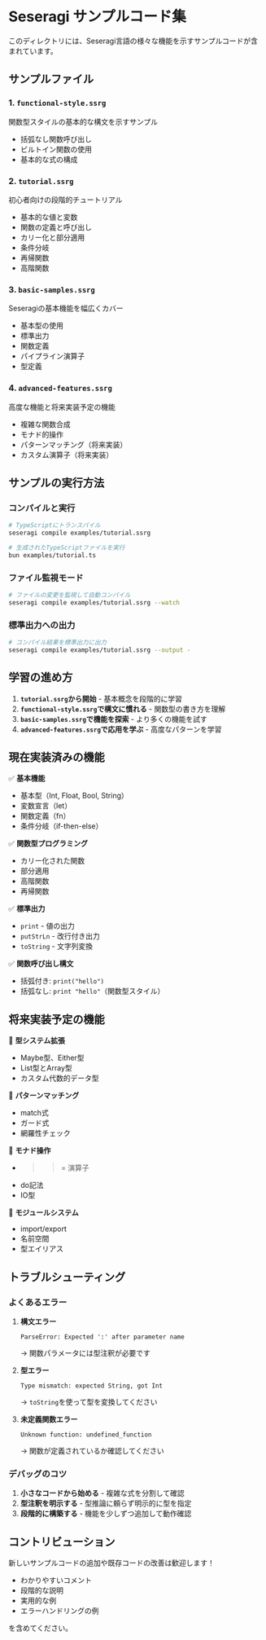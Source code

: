 # Seseragi サンプルコード集

このディレクトリには、Seseragi言語の様々な機能を示すサンプルコードが含まれています。

## サンプルファイル

### 1. `functional-style.ssrg`
関数型スタイルの基本的な構文を示すサンプル
- 括弧なし関数呼び出し
- ビルトイン関数の使用
- 基本的な式の構成

### 2. `tutorial.ssrg` 
初心者向けの段階的チュートリアル
- 基本的な値と変数
- 関数の定義と呼び出し
- カリー化と部分適用
- 条件分岐
- 再帰関数
- 高階関数

### 3. `basic-samples.ssrg`
Seseragiの基本機能を幅広くカバー
- 基本型の使用
- 標準出力
- 関数定義
- パイプライン演算子
- 型定義

### 4. `advanced-features.ssrg`
高度な機能と将来実装予定の機能
- 複雑な関数合成
- モナド的操作
- パターンマッチング（将来実装）
- カスタム演算子（将来実装）

## サンプルの実行方法

### コンパイルと実行
```bash
# TypeScriptにトランスパイル
seseragi compile examples/tutorial.ssrg

# 生成されたTypeScriptファイルを実行
bun examples/tutorial.ts
```

### ファイル監視モード
```bash
# ファイルの変更を監視して自動コンパイル
seseragi compile examples/tutorial.ssrg --watch
```

### 標準出力への出力
```bash
# コンパイル結果を標準出力に出力
seseragi compile examples/tutorial.ssrg --output -
```

## 学習の進め方

1. **`tutorial.ssrg`から開始** - 基本概念を段階的に学習
2. **`functional-style.ssrg`で構文に慣れる** - 関数型の書き方を理解
3. **`basic-samples.ssrg`で機能を探索** - より多くの機能を試す
4. **`advanced-features.ssrg`で応用を学ぶ** - 高度なパターンを学習

## 現在実装済みの機能

✅ **基本機能**
- 基本型（Int, Float, Bool, String）
- 変数宣言（let）
- 関数定義（fn）
- 条件分岐（if-then-else）

✅ **関数型プログラミング**
- カリー化された関数
- 部分適用
- 高階関数
- 再帰関数

✅ **標準出力**
- `print` - 値の出力
- `putStrLn` - 改行付き出力
- `toString` - 文字列変換

✅ **関数呼び出し構文**
- 括弧付き: `print("hello")`
- 括弧なし: `print "hello"`（関数型スタイル）

## 将来実装予定の機能

🚧 **型システム拡張**
- Maybe型、Either型
- List型とArray型
- カスタム代数的データ型

🚧 **パターンマッチング**
- match式
- ガード式
- 網羅性チェック

🚧 **モナド操作**
- >>= 演算子
- do記法
- IO型

🚧 **モジュールシステム**
- import/export
- 名前空間
- 型エイリアス

## トラブルシューティング

### よくあるエラー

1. **構文エラー**
   ```
   ParseError: Expected ':' after parameter name
   ```
   → 関数パラメータには型注釈が必要です

2. **型エラー**
   ```
   Type mismatch: expected String, got Int
   ```
   → `toString`を使って型を変換してください

3. **未定義関数エラー**
   ```
   Unknown function: undefined_function
   ```
   → 関数が定義されているか確認してください

### デバッグのコツ

1. **小さなコードから始める** - 複雑な式を分割して確認
2. **型注釈を明示する** - 型推論に頼らず明示的に型を指定
3. **段階的に構築する** - 機能を少しずつ追加して動作確認

## コントリビューション

新しいサンプルコードの追加や既存コードの改善は歓迎します！
- わかりやすいコメント
- 段階的な説明
- 実用的な例
- エラーハンドリングの例

を含めてください。